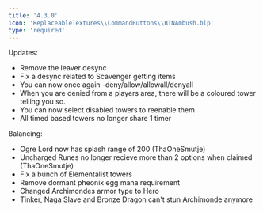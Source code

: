 ```yaml
---
title: '4.3.0'
icon: 'ReplaceableTextures\\CommandButtons\\BTNAmbush.blp'
type: 'required'
---
```

Updates:
 - Remove the leaver desync
 - Fix a desync related to Scavenger getting items
 - You can now once again -deny/allow/allowall/denyall
 - When you are denied from a players area, there will be a coloured tower telling you so.
 - You can now select disabled towers to reenable them
 - All timed based towers no longer share 1 timer

Balancing:
 - Ogre Lord now has splash range of 200 (ThaOneSmutje)
 - Uncharged Runes no longer recieve more than 2 options when claimed (ThaOneSmutje)
 - Fix a bunch of Elementalist towers
 - Remove dormant pheonix egg mana requirement
 - Changed Archimondes armor type to Hero
 - Tinker, Naga Slave and Bronze Dragon can't stun Archimonde anymore

